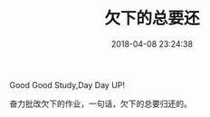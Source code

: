 ﻿---
title: 欠下的总要还
urlname: index2
tags:
  - diary
  - 虐债
categories:
  - daybreak
date: 2018-04-08 23:24:38
---
Good Good Study,Day Day UP!

奋力批改欠下的作业，一句话，欠下的总要归还的。


<!-- more -->

